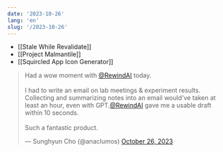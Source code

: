 ```yaml
---
date: '2023-10-26'
lang: 'en'
slug: '/2023-10-26'
---
```


- [[Stale While Revalidate]]
- [[Project Malmantile]]
- [[Squircled App Icon Generator]]

<blockquote class="twitter-tweet">

Had a wow moment with <a href="https://twitter.com/RewindAI?ref_src=twsrc%5Etfw">@RewindAI</a> today.<br/><br/>I had to write an email on lab meetings &amp; experiment results. Collecting and summarizing notes into an email would&#39;ve taken at least an hour, even with GPT.<a href="https://twitter.com/RewindAI?ref_src=twsrc%5Etfw">@RewindAI</a> gave me a usable draft within 10 seconds.<br/><br/>Such a fantastic product.

&mdash; Sunghyun Cho (@anaclumos) <a href="https://twitter.com/anaclumos/status/1717625204137160913?ref_src=twsrc%5Etfw">October 26, 2023</a>

</blockquote>
